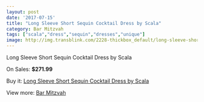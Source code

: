 ```yaml
---
layout: post
date: '2017-07-15'
title: "Long Sleeve Short Sequin Cocktail Dress by Scala"
category: Bar Mitzvah
tags: ["scala","dress","sequin","dresses","unique"]
image: http://img.transblink.com/2228-thickbox_default/long-sleeve-short-sequin-cocktail-dress-by-scala.jpg
---
```

Long Sleeve Short Sequin Cocktail Dress by Scala

On Sales: **$271.99**
<a href="https://www.transblink.com/en/bar-mitzvah/730-long-sleeve-short-sequin-cocktail-dress-by-scala.html"><amp-img layout="responsive" width="600" height="600" src="//img.transblink.com/2228-thickbox_default/long-sleeve-short-sequin-cocktail-dress-by-scala.jpg" alt="Long Sleeve Short Sequin Cocktail Dress by Scala 0" /></a>
<a href="https://www.transblink.com/en/bar-mitzvah/730-long-sleeve-short-sequin-cocktail-dress-by-scala.html"><amp-img layout="responsive" width="600" height="600" src="//img.transblink.com/2231-thickbox_default/long-sleeve-short-sequin-cocktail-dress-by-scala.jpg" alt="Long Sleeve Short Sequin Cocktail Dress by Scala 1" /></a>
<a href="https://www.transblink.com/en/bar-mitzvah/730-long-sleeve-short-sequin-cocktail-dress-by-scala.html"><amp-img layout="responsive" width="600" height="600" src="//img.transblink.com/2230-thickbox_default/long-sleeve-short-sequin-cocktail-dress-by-scala.jpg" alt="Long Sleeve Short Sequin Cocktail Dress by Scala 2" /></a>
<a href="https://www.transblink.com/en/bar-mitzvah/730-long-sleeve-short-sequin-cocktail-dress-by-scala.html"><amp-img layout="responsive" width="600" height="600" src="//img.transblink.com/2229-thickbox_default/long-sleeve-short-sequin-cocktail-dress-by-scala.jpg" alt="Long Sleeve Short Sequin Cocktail Dress by Scala 3" /></a>

Buy it: [Long Sleeve Short Sequin Cocktail Dress by Scala](https://www.transblink.com/en/bar-mitzvah/730-long-sleeve-short-sequin-cocktail-dress-by-scala.html "Long Sleeve Short Sequin Cocktail Dress by Scala")

View more: [Bar Mitzvah](https://www.transblink.com/en/2-bar-mitzvah "Bar Mitzvah")